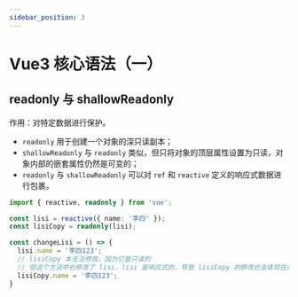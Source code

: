 ```yaml
---
sidebar_position: 3
---
```


# Vue3 核心语法（一）


## readonly 与 shallowReadonly

作用：对特定数据进行保护。

- `readonly` 用于创建一个对象的深只读副本；
- `shallowReadonly` 与 `readonly` 类似，但只将对象的顶层属性设置为只读，对象内部的嵌套属性仍然是可变的；
- `readonly` 与 `shallowReadonly` 可以对 `ref` 和 `reactive` 定义的响应式数据进行包裹。

```ts
import { reactive, readonly } from 'vue';

const lisi = reactive({ name: '李四' });
const lisiCopy = readonly(lisi);

const changeLisi = () => {
  lisi.name = '李四123';
  // lisiCopy 本无法修改，因为它是只读的
  // 但这个方法中也修改了 lisi，lisi 是响应式的，导致 lisiCopy 的修改也会体现在视图上
  lisiCopy.name = '李四123';
}
```
